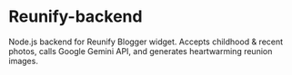 # Reunify-backend
Node.js backend for Reunify Blogger widget. Accepts childhood &amp; recent photos, calls Google Gemini API, and generates heartwarming reunion images.

